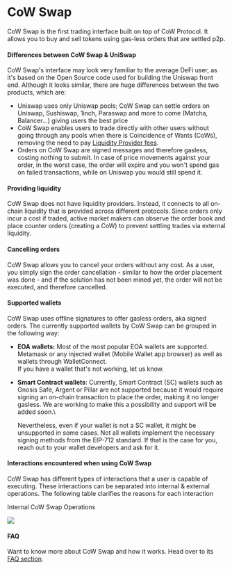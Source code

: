 # CoW Swap

CoW Swap is the first trading interface built on top of CoW Protocol. It allows you to buy and sell tokens using gas-less orders that are settled p2p.

#### Differences between CoW Swap & UniSwap

CoW Swap's interface may look very familiar to the average DeFi user, as it's based on the Open Source code used for building the Uniswap front end. Although it looks similar, there are huge differences between the two products, which are:

* Uniswap uses only Uniswap pools; CoW Swap can settle orders on Uniswap, Sushiswap, 1inch, Paraswap and more to come (Matcha, Balancer...) giving users the best price
* CoW Swap enables users to trade directly with other users without going through any pools when there is Coincidence of Wants (CoWs), removing the need to pay [Liquidity Provider fees](../overview/definitions).
* Orders on CoW Swap are signed messages and therefore gasless, costing nothing to submit. In case of price movements against your order, in the worst case, the order will expire and you won't spend gas on failed transactions, while on Uniswap you would still spend it.

#### Providing liquidity

CoW Swap does not have liquidity providers. Instead, it connects to all on-chain liquidity that is provided across different protocols. Since orders only incur a cost if traded, active market makers can observe the order book and place counter orders (creating a CoW) to prevent settling trades via external liquidity.

#### Cancelling orders

CoW Swap allows you to cancel your orders without any cost. As a user, you simply sign the order cancellation - similar to how the order placement was done - and if the solution has not been mined yet, the order will not be executed, and therefore cancelled.

#### Supported wallets

CoW Swap uses offline signatures to offer gasless orders, aka signed orders. The currently supported wallets by CoW Swap can be grouped in the following way:

* **EOA wallets:** Most of the most popular EOA wallets are supported. Metamask or any injected wallet (Mobile Wallet app browser) as well as wallets through WalletConnect.\
  If you have a wallet that's not working, let us know.
*   **Smart Contract wallets**: Currently, Smart Contract (SC) wallets such as Gnosis Safe, Argent or Pillar are not supported because it would require signing an on-chain transaction to place the order, making it no longer gasless. We are working to make this a possibility and support will be added soon.\


    Nevertheless, even if your wallet is not a SC wallet, it might be unsupported in some cases. Not all wallets implement the necessary signing methods from the EIP-712 standard. If that is the case for you, reach out to your wallet developers and ask for it.

#### Interactions encountered when using CoW Swap

CoW Swap has different types of interactions that a user is capable of executing. These interactions can be separated into internal & external operations. The following table clarifies the reasons for each interaction

Internal CoW Swap Operations

![](https://lh5.googleusercontent.com/RJ6EW2gCoHLbzkNraqAn\_ctFAH88DPeyJPe6MUeOxpKsBgh\_kJlKDpfgtpQVROBff1Bqb9OBSSIsOBCs34rBeEAc6XcaX6O3SeNNoluWY6o20nzchUgKBpK6p8OlHex2uLS2ZXPS)

#### FAQ

Want to know more about CoW Swap and how it works. Head over to its [FAQ section](https://cowswap.exchange/#/faq).
